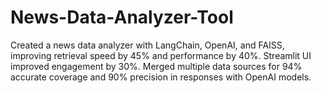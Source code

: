 # News-Data-Analyzer-Tool
Created a news data analyzer with LangChain, OpenAI, and FAISS, improving retrieval speed by 45% and performance by 40%. Streamlit UI improved engagement by 30%. Merged multiple data sources for 94% accurate coverage and 90% precision in responses with OpenAI models.
